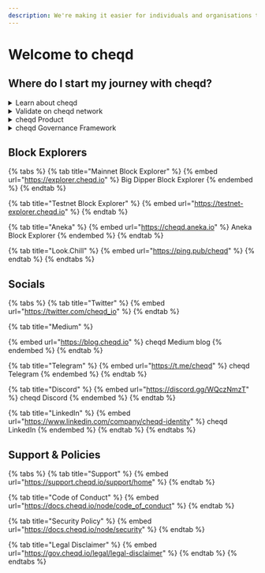 ```yaml
---
description: We're making it easier for individuals and organisations to trust each other.
---
```


# Welcome to cheqd

## Where do I start my journey with cheqd?

<details>

<summary>Learn about cheqd</summary>

* [What is cheqd?](broken-reference)
* [Introduction to decentralised identity](overview/introduction-to-decentralised-identity/)
* [Introduction to $CHEQ](overview/introduction-to-usdcheq/)
* [Where to find $CHEQ](broken-reference)
* [Tokenomics](overview/tokenomics/)

</details>

<details>

<summary>Validate on cheqd network</summary>

* [cheqd Node Documentation](https://docs.cheqd.io/node)
* [Setting up a new cheqd node](https://docs.cheqd.io/node/docs/setup-and-configure)
* [Validator guide](https://docs.cheqd.io/node/docs/validator-guide)

</details>

<details>

<summary>cheqd Product</summary>

* [Product Overview](https://product.cheqd.io/)
* [Interactive roadmap](https://sharing.clickup.com/6600954/tl/h/69e7u-8222/6f126b298e224c8)
* [Technical identity documentation](https://docs.cheqd.io/identity)
* [Building using the Veramo SDK for cheqd](https://docs.cheqd.io/identity/building-decentralized-identity-apps/veramo-sdk-for-cheqd)

</details>

<details>

<summary>cheqd Governance Framework</summary>

* [Contributing to cheqd](https://gov.cheqd.io/contributing/contributing)
* [How to vote](https://gov.cheqd.io/contributing/how-do-i-vote-practically)
* [cheqd Governance Principles](https://gov.cheqd.io/principles/principles)
* [cheqd Governance Forum](https://commonwealth.im/cheqd)

</details>

## Block Explorers

{% tabs %}
{% tab title="Mainnet Block Explorer" %}
{% embed url="https://explorer.cheqd.io" %}
Big Dipper Block Explorer
{% endembed %}
{% endtab %}

{% tab title="Testnet Block Explorer" %}
{% embed url="https://testnet-explorer.cheqd.io" %}
{% endtab %}

{% tab title="Aneka" %}
{% embed url="https://cheqd.aneka.io" %}
Aneka Block Explorer
{% endembed %}
{% endtab %}

{% tab title="Look.Chill" %}
{% embed url="https://ping.pub/cheqd" %}
{% endtab %}
{% endtabs %}

## Socials

{% tabs %}
{% tab title="Twitter" %}
{% embed url="https://twitter.com/cheqd_io" %}
{% endtab %}

{% tab title="Medium" %}


{% embed url="https://blog.cheqd.io" %}
cheqd Medium blog
{% endembed %}
{% endtab %}

{% tab title="Telegram" %}
{% embed url="https://t.me/cheqd" %}
cheqd Telegram
{% endembed %}
{% endtab %}

{% tab title="Discord" %}
{% embed url="https://discord.gg/WQczNmzT" %}
cheqd Discord
{% endembed %}
{% endtab %}

{% tab title="LinkedIn" %}
{% embed url="https://www.linkedin.com/company/cheqd-identity" %}
cheqd LinkedIn
{% endembed %}
{% endtab %}
{% endtabs %}

## Support & Policies

{% tabs %}
{% tab title="Support" %}
{% embed url="https://support.cheqd.io/support/home" %}
{% endtab %}

{% tab title="Code of Conduct" %}
{% embed url="https://docs.cheqd.io/node/code_of_conduct" %}
{% endtab %}

{% tab title="Security Policy" %}
{% embed url="https://docs.cheqd.io/node/security" %}
{% endtab %}

{% tab title="Legal Disclaimer" %}
{% embed url="https://gov.cheqd.io/legal/legal-disclaimer" %}
{% endtab %}
{% endtabs %}
